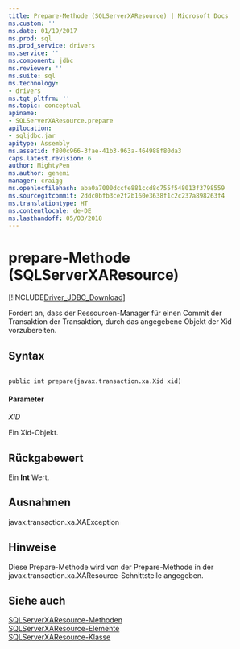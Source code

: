 ```yaml
---
title: Prepare-Methode (SQLServerXAResource) | Microsoft Docs
ms.custom: ''
ms.date: 01/19/2017
ms.prod: sql
ms.prod_service: drivers
ms.service: ''
ms.component: jdbc
ms.reviewer: ''
ms.suite: sql
ms.technology:
- drivers
ms.tgt_pltfrm: ''
ms.topic: conceptual
apiname:
- SQLServerXAResource.prepare
apilocation:
- sqljdbc.jar
apitype: Assembly
ms.assetid: f800c966-3fae-41b3-963a-464988f80da3
caps.latest.revision: 6
author: MightyPen
ms.author: genemi
manager: craigg
ms.openlocfilehash: aba0a7000dccfe881ccd8c755f548013f3798559
ms.sourcegitcommit: 2ddc0bfb3ce2f2b160e3638f1c2c237a898263f4
ms.translationtype: HT
ms.contentlocale: de-DE
ms.lasthandoff: 05/03/2018
---
```

# <a name="prepare-method-sqlserverxaresource"></a>prepare-Methode (SQLServerXAResource)
[!INCLUDE[Driver_JDBC_Download](../../../includes/driver_jdbc_download.md)]

  Fordert an, dass der Ressourcen-Manager für einen Commit der Transaktion der Transaktion, durch das angegebene Objekt der Xid vorzubereiten.  
  
## <a name="syntax"></a>Syntax  
  
```  
  
public int prepare(javax.transaction.xa.Xid xid)  
```  
  
#### <a name="parameters"></a>Parameter  
 *XID*  
  
 Ein Xid-Objekt.  
  
## <a name="return-value"></a>Rückgabewert  
 Ein **Int** Wert.  
  
## <a name="exceptions"></a>Ausnahmen  
 javax.transaction.xa.XAException  
  
## <a name="remarks"></a>Hinweise  
 Diese Prepare-Methode wird von der Prepare-Methode in der javax.transaction.xa.XAResource-Schnittstelle angegeben.  
  
## <a name="see-also"></a>Siehe auch  
 [SQLServerXAResource-Methoden](../../../connect/jdbc/reference/sqlserverxaresource-methods.md)   
 [SQLServerXAResource-Elemente](../../../connect/jdbc/reference/sqlserverxaresource-members.md)   
 [SQLServerXAResource-Klasse](../../../connect/jdbc/reference/sqlserverxaresource-class.md)  
  
  
